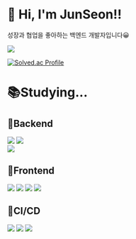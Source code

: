 # 👋 Hi, I'm JunSeon!! #
성장과 협업을 좋아하는 백엔드 개발자입니다😀 

<div>
    <a href="https://github.com/devxb/gitanimals">
  <img src="https://render.gitanimals.org/farms/{goodjunseon}"/>
</a>
  </a>
</div>


[![Solved.ac Profile](http://mazassumnida.wtf/api/generate_badge?boj=pzs20019)](https://solved.ac/pzs20019)



# 📚Studying... #

## 🚀Backend ## 
<div>
<img src="https://img.shields.io/badge/springboot-6DB33F?style=for-the-badge&logo=springboot&logoColor=white">
<img src="https://img.shields.io/badge/Spring Data JPA-6DB33F?style=for-the-badge&logo=hibernate&logoColor=white">
</div>




<img src="https://img.shields.io/badge/MySQL-4479A1?style=for-the-badge&logo=MySQL&logoColor=white">



</div>

## 🚀Frontend ##
<div><img src="https://img.shields.io/badge/html5-E34F26?style=for-the-badge&logo=html5&logoColor=white">
<img src="https://img.shields.io/badge/css-1572B6?style=for-the-badge&logo=css3&logoColor=white">
<img src="https://img.shields.io/badge/javascript-F7DF1E?style=for-the-badge&logo=javascript&logoColor=black">
<img src="https://img.shields.io/badge/react-61DAFB?style=for-the-badge&logo=react&logoColor=black">
</div>

## 🚀CI/CD ##
<div><img src="https://img.shields.io/badge/git-F05032?style=for-the-badge&logo=git&logoColor=white">
<img src="https://img.shields.io/badge/github-181717?style=for-the-badge&logo=github&logoColor=white">
<img src="https://img.shields.io/badge/GitHub Actions-2088FF?style=for-the-badge&logo=githubactions&logoColor=white">
</div>
